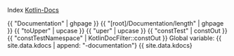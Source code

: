 Index
[Kotlin-Docs](./kotlin-docs/)

{{ "Documentation" | ghpage }}
{{ "[root]/Documentation/length" | ghpage }}
{{ "toUpper" | upcase }}
{{ "uper" | upcase }}
{{ "constTest" | constOut }}
{{ "constTestNamespace" | KotlinDocFilter::constOut }}
Global variable:
{{ site.data.kdocs | append: "-documentation"}
{{ site.data.kdocs}